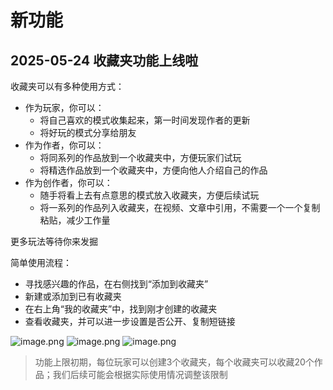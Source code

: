# 新功能

## 2025-05-24 收藏夹功能上线啦

收藏夹可以有多种使用方式：
* 作为玩家，你可以：
  * 将自己喜欢的模式收集起来，第一时间发现作者的更新
  * 将好玩的模式分享给朋友
* 作为作者，你可以：
  * 将同系列的作品放到一个收藏夹中，方便玩家们试玩
  * 将精选作品放到一个收藏夹中，方便向他人介绍自己的作品
* 作为创作者，你可以：
  * 随手将看上去有点意思的模式放入收藏夹，方便后续试玩
  * 将一系列的作品列入收藏夹，在视频、文章中引用，不需要一个一个复制粘贴，减少工作量

更多玩法等待你来发掘

简单使用流程：
* 寻找感兴趣的作品，在右侧找到“添加到收藏夹”
* 新建或添加到已有收藏夹
* 在右上角“我的收藏夹”中，找到刚才创建的收藏夹
* 查看收藏夹，并可以进一步设置是否公开、复制短链接

![image.png](https://img13.360buyimg.com/ddimg/jfs/t1/308521/30/3448/6082/68319190F4be22f2c/8176bf36fdeebb9d.jpg)
![image.png](https://img13.360buyimg.com/ddimg/jfs/t1/291311/4/8850/8913/683191fdFa2309177/eb13546ea1a170c4.jpg)
![image.png](https://img14.360buyimg.com/ddimg/jfs/t1/314871/32/3704/3812/68319218F48a8c68f/415651c785f872a7.jpg)

> 功能上限初期，每位玩家可以创建3个收藏夹，每个收藏夹可以收藏20个作品；我们后续可能会根据实际使用情况调整该限制
